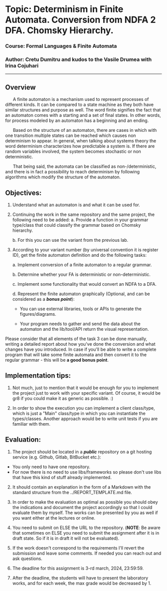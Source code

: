 # Topic: Determinism in Finite Automata. Conversion from NDFA 2 DFA. Chomsky Hierarchy.

### Course: Formal Languages & Finite Automata
### Author: Cretu Dumitru and kudos to the Vasile Drumea with Irina Cojuhari

----

## Overview
&ensp;&ensp;&ensp; A finite automaton is a mechanism used to represent processes of different kinds. It can be compared to a state machine as they both have similar structures and purpose as well. The word finite signifies the fact that an automaton comes with a starting and a set of final states. In other words, for process modeled by an automaton has a beginning and an ending.

&ensp;&ensp;&ensp; Based on the structure of an automaton, there are cases in which with one transition multiple states can be reached which causes non determinism to appear. In general, when talking about systems theory the word determinism characterizes how predictable a system is. If there are random variables involved, the system becomes stochastic or non deterministic.

&ensp;&ensp;&ensp; That being said, the automata can be classified as non-/deterministic, and there is in fact a possibility to reach determinism by following algorithms which modify the structure of the automaton.


## Objectives:
1. Understand what an automaton is and what it can be used for.

2. Continuing the work in the same repository and the same project, the following need to be added:
    a. Provide a function in your grammar type/class that could classify the grammar based on Chomsky hierarchy.

    b. For this you can use the variant from the previous lab.

3. According to your variant number (by universal convention it is register ID), get the finite automaton definition and do the following tasks:

    a. Implement conversion of a finite automaton to a regular grammar.

    b. Determine whether your FA is deterministic or non-deterministic.

    c. Implement some functionality that would convert an NDFA to a DFA.
    
    d. Represent the finite automaton graphically (Optional, and can be considered as a __*bonus point*__):
      
    - You can use external libraries, tools or APIs to generate the figures/diagrams.
        
    - Your program needs to gather and send the data about the automaton and the lib/tool/API return the visual representation.

Please consider that all elements of the task 3 can be done manually, writing a detailed report about how you've done the conversion and what changes have you introduced. In case if you'll be able to write a complete program that will take some finite automata and then convert it to the regular grammar - this will be **a good bonus point**.


## Implementation tips:

1. Not much, just to mention that it would be enough for you to implement the project just to work with your specific variant. Of course, it would be gr8 if you could make it as generic as possible. :)

2. In order to show the execution you can implement a client class/type, which is just a "Main" class/type in which you can instantiate the types/classes. Another approach would be to write unit tests if you are familiar with them.


## Evaluation:
1. The project should be located in a __*public*__ repository on a git hosting service (e.g. Github, Gitlab, BitBucket etc.):

  * You only need to have one repository.
  * For now there is no need to use libs/frameworks so please don't use libs that have this kind of stuff already implemented.

2. It should contain an explanation in the form of a Markdown with the standard structure from the ../REPORT_TEMPLATE.md file.

3. In order to make the evaluation as optimal as possible you should obey the indications and document the project accordingly so that I could evaluate them by myself. The works can be presented by you as well if you want either at the lectures or online.

4. You need to submit on ELSE the URL to the repository. (__NOTE__: Be aware that sometimes on ELSE you need to submit the assignment after it is in draft state. So if it is in draft it will not be evaluated).

5. If the work doesn't correspond to the requirements I'll revert the submission and leave some comments. If needed you can reach out and ask questions. 

7. The deadline for this assignment is 3-rd march, 2024, 23:59:59.

8. After the deadline, the students will have to present the laboratory works, and for each week, the max grade would be decreased by 1.

